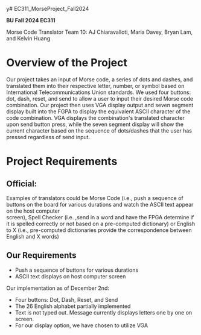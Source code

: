 y# EC311_MorseProject_Fall2024


**BU Fall 2024 EC311**

Morse Code Translator
Team 10: AJ Chiaravalloti, Maria Davey, Bryan Lam, and Kelvin Huang

# Overview of the Project

Our project takes an input of Morse code, a series of dots and dashes, and translated them into their respective letter, number, or symbol based on International Telecommunications Union standards. We used four buttons: dot, dash, reset, and send to allow a user to input their desired Morse code combination. Our project then uses VGA display output and seven segment display built into the FGPA to display the equivalent ASCII character of the code combination. VGA displays the combination's translated character upon send button press, while the seven segment display will show the current character based on the sequence of dots/dashes that the user has pressed regardless of send input.

# Project Requirements

## Official:

Examples	of	translators	could	be	Morse	Code	(i.e., push	a sequence	of	buttons	
on	the	board for	various	durations and	watch	the	ASCII	text	appear	on	the	host	computer	
screen),	Spell	Checker	(i.e.	,send	in	a	word	and	have	the	FPGA	determine	if	it	is	spelled	
correctly	or	not	based	on	a	pre-computed	dictionary)	or	English	to	X	(i.e., pre-computed	
dictionaries	provide	the	correspondence	between	English	and	X	words)

## Our Requirements
- Push a sequence of buttons for various durations
- ASCII text displays on host computer screen

Our implementation as of December 2nd:
- Four buttons: Dot, Dash, Reset, and Send
- The 26 English alphabet partially implemented
- Text is not typed out. Message currently displays letters one by one on screen.
- For our display option, we have chosen to utilize VGA
